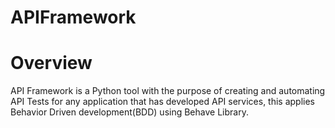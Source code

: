 # APIFramework

# Overview

API Framework is a Python tool with the purpose of creating and automating API Tests for any application that has developed API services, this applies Behavior Driven development(BDD) using Behave Library.
